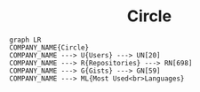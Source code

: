 <h1 align="center">Circle</h1>

```mermaid
graph LR
COMPANY_NAME{Circle}
COMPANY_NAME ---> U{Users} ---> UN[20]
COMPANY_NAME ---> R{Repositories} ---> RN[698]
COMPANY_NAME ---> G{Gists} ---> GN[59]
COMPANY_NAME ---> ML{Most Used<br>Languages}
```
